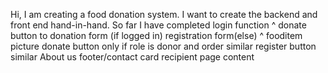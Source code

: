 Hi, I am creating a food donation system. I want to create the backend and front end hand-in-hand. So far I have completed
login function ^
donate button to donation form (if logged in) registration form(else) ^
fooditem picture
donate button only if role is donor and order similar
register button similar
About us footer/contact card
recipient page content